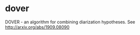 # dover
DOVER - an algorithm for combining diarization hypotheses. See http://arxiv.org/abs/1909.08090
